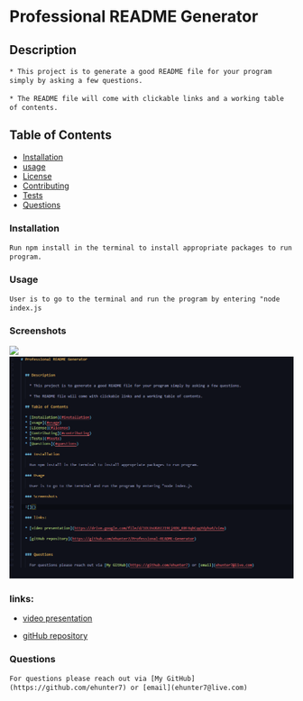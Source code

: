 # Professional README Generator

## Description

    * This project is to generate a good README file for your program simply by asking a few questions.

    * The README file will come with clickable links and a working table of contents.

## Table of Contents

- [Installation](#installation)
- [usage](#usage)
- [License](#license)
- [Contributing](#contributing)
- [Tests](#tests)
- [Questions](#questions)

### Installation

    Run npm install in the terminal to install appropriate packages to run program.

### Usage

    User is to go to the terminal and run the program by entering "node index.js

### Screenshots

![](C:\projects\Homework\Professional-README-Generator\Assets\README_Generator_terminal_screenshot.png)
![](Assets\README_Generator_README_screenshot.png)

### links:

- [video presentation](https://drive.google.com/file/d/1OLUsUG6IJ19Ej4DU_K0F4qhCqqYdyhu4/view)

- [gitHub repository](https://github.com/ehunter7/Professional-README-Generator)

### Questions

    For questions please reach out via [My GitHub](https://github.com/ehunter7) or [email](ehunter7@live.com)
